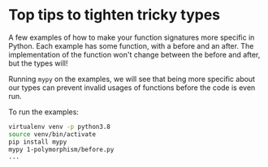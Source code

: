 # Top tips to tighten tricky types

A few examples of how to make your function signatures more specific in Python.
Each example has some function, with a before and an after.
The implementation of the function won't change between the before and after, but the types will!

Running `mypy` on the examples, we will see that being more specific about our types 
can prevent invalid usages of functions before the code is even run.

To run the examples:
```bash
virtualenv venv -p python3.8
source venv/bin/activate
pip install mypy
mypy 1-polymorphism/before.py
...
```
